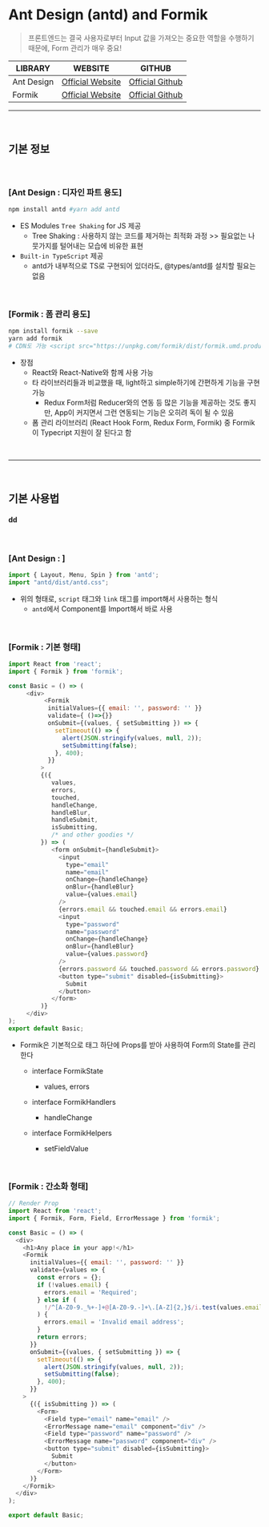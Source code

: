 # Ant Design (antd) and Formik
> 프론트엔드는 결국 사용자로부터 Input 값을 가져오는 중요한 역할을 수행하기 때문에, Form 관리가 매우 중요!

|LIBRARY|WEBSITE|GITHUB|
|------|-----|-----|
|Ant Design|[Official Website](https://ant.design/)|[Official Github](https://github.com/ant-design/ant-design/)|
|Formik|[Official Website](https://formik.org/)|[Official Github](https://github.com/formium/formik)|


<hr>
<br>

## 기본 정보
#### 

<br>

### [Ant Design : 디자인 파트 용도]
```bash
npm install antd #yarn add antd
```
* ES Modules `Tree Shaking` for JS 제공
  * Tree Shaking : 사용하지 않는 코드를 제거하는 최적화 과정 >> 필요없는 나뭇가지를 털어내는 모습에 비유한 표현
* `Built-in TypeScript` 제공
  * antd가 내부적으로 TS로 구현되어 있더라도, @types/antd를 설치할 필요는 없음

<br>

### [Formik : 폼 관리 용도]
```bash
npm install formik --save 
yarn add formik
# CDN도 가능 <script src="https://unpkg.com/formik/dist/formik.umd.production.min.js"></script>
```
* 장점
  * React와 React-Native와 함께 사용 가능
  * 타 라이브러리들과 비교했을 때, light하고 simple하기에 간편하게 기능을 구현 가능
    * Redux Form처럼 Reducer와의 연동 등 많은 기능을 제공하는 것도 좋지만, App이 커지면서 그런 연동되는 기능은 오히려 독이 될 수 있음
  * 폼 관리 라이브러리 (React Hook Form, Redux Form, Formik) 중 Formik이 Typecript 지원이 잘 된다고 함


<br>
<hr>
<br>

## 기본 사용법
#### dd 

<br>

### [Ant Design : ]
```js
import { Layout, Menu, Spin } from 'antd';
import "antd/dist/antd.css";


```
* 위의 형태로, `script` 태그와 `link` 태그를 import해서 사용하는 형식
  * `antd`에서 Component를 Import해서 바로 사용

<br>

### [Formik : 기본 형태]
```js
import React from 'react';
import { Formik } from 'formik';

const Basic = () => (
     <div>
          <Formik
           initialValues={{ email: '', password: '' }}
           validate={ ()=>{}}
           onSubmit={(values, { setSubmitting }) => {
             setTimeout(() => {
               alert(JSON.stringify(values, null, 2));
               setSubmitting(false);
             }, 400);
           }}
         >
         {({
            values,
            errors,
            touched,
            handleChange,
            handleBlur,
            handleSubmit,
            isSubmitting,
            /* and other goodies */
         }) => (
            <form onSubmit={handleSubmit}>
              <input
                type="email"
                name="email"
                onChange={handleChange}
                onBlur={handleBlur}
                value={values.email}
              />
              {errors.email && touched.email && errors.email}
              <input
                type="password"
                name="password"
                onChange={handleChange}
                onBlur={handleBlur}
                value={values.password}
              />
              {errors.password && touched.password && errors.password}
              <button type="submit" disabled={isSubmitting}>
                Submit
              </button>
            </form>
         )}
     </div>
);
export default Basic;
```
* Formik은 기본적으로 <Formik> 태그 하단에 Props를 받아 사용하여 Form의 State를 관리한다
     * interface FormikState<Values>
          * values, errors

     * interface FormikHandlers
          * handleChange 

     * interface FormikHelpers<Values>
          * setFieldValue 
 
<br>

### [Formik : 간소화 형태]

```js
// Render Prop
import React from 'react';
import { Formik, Form, Field, ErrorMessage } from 'formik';

const Basic = () => (
  <div>
    <h1>Any place in your app!</h1>
    <Formik
      initialValues={{ email: '', password: '' }}
      validate={values => {
        const errors = {};
        if (!values.email) {
          errors.email = 'Required';
        } else if (
          !/^[A-Z0-9._%+-]+@[A-Z0-9.-]+\.[A-Z]{2,}$/i.test(values.email)
        ) {
          errors.email = 'Invalid email address';
        }
        return errors;
      }}
      onSubmit={(values, { setSubmitting }) => {
        setTimeout(() => {
          alert(JSON.stringify(values, null, 2));
          setSubmitting(false);
        }, 400);
      }}
    >
      {({ isSubmitting }) => (
        <Form>
          <Field type="email" name="email" />
          <ErrorMessage name="email" component="div" />
          <Field type="password" name="password" />
          <ErrorMessage name="password" component="div" />
          <button type="submit" disabled={isSubmitting}>
            Submit
          </button>
        </Form>
      )}
    </Formik>
  </div>
);

export default Basic;
```

